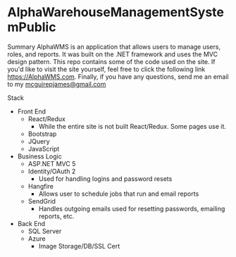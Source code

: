 # AlphaWarehouseManagementSystemPublic

Summary 
AlphaWMS is an application that allows users to manage users, roles, and reports.  It was built on the .NET framework and uses the MVC design pattern.  This repo contains some of the code used on the site.  If you'd like to visit the site yourself, feel free to click the following link https://AlphaWMS.com.  Finally, if you have any questions, send me an email to my mcguirepjames@gmail.com

Stack
  - Front End
      - React/Redux
          - While the entire site is not built React/Redux.  Some pages use it.  
      - Bootstrap
      - JQuery
      - JavaScript
  - Business Logic
      - ASP.NET MVC 5
      - Identity/OAuth 2
          - Used for handling logins and password resets
      - Hangfire
          - Allows user to schedule jobs that run and email reports
      - SendGrid
          - Handles outgoing emails used for resetting passwords, emailing reports, etc.
  - Back End
      - SQL Server
      - Azure
          - Image Storage/DB/SSL Cert
